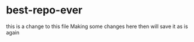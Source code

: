# best-repo-ever
this is a change to this file
Making some changes here
then will save it as is
again
